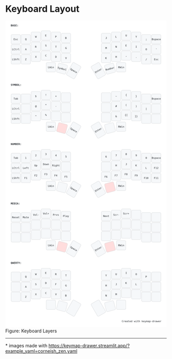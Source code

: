 # Keyboard Layout

![Keyboard Layers](./cornekeyboard.png) <br />
Figure: Keyboard Layers 

---

\* images made with https://keymap-drawer.streamlit.app/?example_yaml=corneish_zen.yaml
